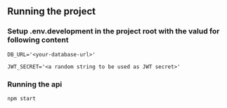 ## Running the project

### Setup .env.development in the project root with the valud for following content

`DB_URL='<your-database-url>'`

`JWT_SECRET='<a random string to be used as JWT secret>'`

### Running the api

`npm start`
